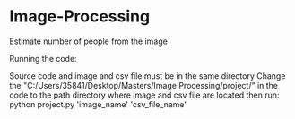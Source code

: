 # Image-Processing
Estimate number of people from the image

Running the code:

Source code and image and csv file must be in the same directory
Change the "C:/Users/35841/Desktop/Masters/Image Processing/project/" in the code to the path directory where image and csv file are located
then run:
python project.py 'image_name' 'csv_file_name'
